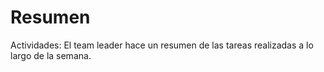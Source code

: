 # Resumen

Actividades: El team leader hace un resumen de las tareas realizadas a lo largo de la semana.